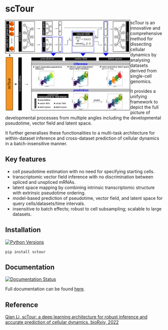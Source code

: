 
# scTour

<img src="https://github.com/LiQian-XC/sctour/blob/main/docs/source/_static/img/scTour_head_image.png" width="400px" align="left">

scTour is an innovative and comprehensive method for dissecting cellular dynamics by analysing datasets derived from single-cell genomics.

It provides a unifying framework to depict the full picture of developmental processes from multiple angles including the developmental pseudotime, vector field and latent space.

It further generalises these functionalities to a multi-task architecture for within-dataset inference and cross-dataset prediction of cellular dynamics in a batch-insensitive manner.  
  
## Key features

- cell pseudotime estimation with no need for specifying starting cells.
- transcriptomic vector field inference with no discrimination between spliced and unspliced mRNAs.
- latent space mapping by combining intrinsic transcriptomic structure with extrinsic pseudotime ordering.
- model-based prediction of pseudotime, vector field, and latent space for query cells/datasets/time intervals.
- insensitive to batch effects; robust to cell subsampling; scalable to large datasets.

## Installation

[![Python Versions](https://img.shields.io/badge/python-3.7+-brightgreen.svg)](https://pypi.org/project/sctour)

```console
pip install sctour
```

## Documentation

[![Documentation Status](https://readthedocs.org/projects/sctour/badge/?version=latest)](https://sctour.readthedocs.io/en/latest/?badge=latest)

Full documentation can be found [here](https://sctour.readthedocs.io/en/latest/).

## Reference

[Qian Li, scTour: a deep learning architecture for robust inference and accurate prediction of cellular dynamics. bioRxiv, 2022](https://www.biorxiv.org/content/10.1101/2022.04.17.488600v1)
